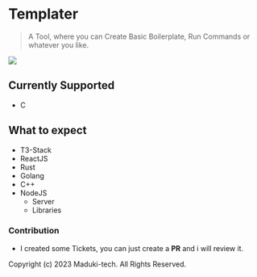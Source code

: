 # Templater

> A Tool, where you can Create Basic Boilerplate, Run Commands or whatever you like.

![](./example.gif)

## Currently Supported
- C

## What to expect
- T3-Stack
- ReactJS
- Rust
- Golang
- C++
- NodeJS
    - Server
    - Libraries


### Contribution
- I created some Tickets, you can just create a **PR** and i will review it.

Copyright (c) 2023 Maduki-tech. All Rights Reserved.
